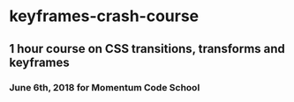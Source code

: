 # keyframes-crash-course

## 1 hour course on CSS transitions, transforms and keyframes

### June 6th, 2018 for Momentum Code School 
